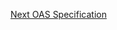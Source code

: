 [Next OAS Specification](https://petstore.swagger.io/?url=https://raw.githubusercontent.com/mi11y/next-oas/main/oas.yml)